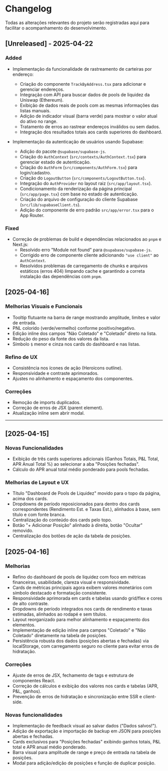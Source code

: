 # Changelog

Todas as alterações relevantes do projeto serão registradas aqui para facilitar o acompanhamento do desenvolvimento.

## [Unreleased] - 2025-04-22

### Added
- Implementação da funcionalidade de rastreamento de carteiras por endereço:
    - Criação do componente `TrackByAddress.tsx` para adicionar e gerenciar endereços.
    - Integração com API para buscar dados de pools de liquidez da Uniswap (Ethereum).
    - Exibição de dados reais de pools com as mesmas informações das listas manuais.
    - Adição de indicador visual (barra verde) para mostrar o valor atual do ativo no range.
    - Tratamento de erros ao rastrear endereços inválidos ou sem dados.
    - Integração dos resultados totais aos cards superiores do dashboard.

- Implementação da autenticação de usuários usando Supabase:
    - Adição do pacote `@supabase/supabase-js`.
    - Criação do `AuthContext` (`src/contexts/AuthContext.tsx`) para gerenciar estado de autenticação.
    - Criação do `AuthForm` (`src/components/AuthForm.tsx`) para login/cadastro.
    - Criação do `LogoutButton` (`src/components/LogoutButton.tsx`).
    - Integração do `AuthProvider` no layout raiz (`src/app/layout.tsx`).
    - Condicionamento da renderização da página principal (`src/app/page.tsx`) com base no estado de autenticação.
    - Criação do arquivo de configuração do cliente Supabase (`src/lib/supabaseClient.ts`).
    - Adição do componente de erro padrão `src/app/error.tsx` para o App Router.

### Fixed
- Correção de problemas de build e dependências relacionados ao `pnpm` e Next.js:
    - Resolvido erro "Module not found" para `@supabase/supabase-js`.
    - Corrigido erro de componente cliente adicionando `"use client"` ao `AuthContext`.
    - Resolvidos problemas de carregamento de chunks e arquivos estáticos (erros 404) limpando cache e garantindo a correta instalação das dependências com `pnpm`.

## [2025-04-16]
### Melhorias Visuais e Funcionais
- Tooltip flutuante na barra de range mostrando amplitude, limites e valor de entrada.
- PNL colorido (verde/vermelho) conforme positivo/negativo.
- Edição inline dos campos "Não Coletado" e "Coletado" direto na lista.
- Redução do peso da fonte dos valores da lista.
- Símbolo `$` menor e cinza nos cards do dashboard e nas listas.

### Refino de UX
- Consistência nos ícones de ação (Heroicons outline).
- Responsividade e contraste aprimorados.
- Ajustes no alinhamento e espaçamento dos componentes.

### Correções
- Remoção de imports duplicados.
- Correção de erros de JSX (parent element).
- Atualização inline sem abrir modal.

---

## [2025-04-15]
### Novas Funcionalidades
- Exibição de três cards superiores adicionais (Ganhos Totais, P&L Total, APR Anual Total %) ao selecionar a aba "Posições fechadas".
- Cálculo do APR anual total médio ponderado para pools fechadas.

### Melhorias de Layout e UX
- Título "Dashboard de Pools de Liquidez" movido para o topo da página, acima dos cards.
- Dropdowns de período reposicionados para dentro dos cards correspondentes (Rendimento Est. e Taxas Est.), alinhados à base, sem título e com fonte branca.
- Centralização do conteúdo dos cards pelo topo.
- Botão "+ Adicionar Posição" alinhado à direita, botão "Ocultar" removido.
- Centralização dos botões de ação da tabela de posições.

## [2025-04-16]
### Melhorias
- Refino do dashboard de pools de liquidez com foco em métricas financeiras, usabilidade, clareza visual e responsividade.
- Cards de métricas principais agora exibem valores monetários com símbolo destacado e formatação consistente.
- Responsividade aprimorada em cards e tabelas usando grid/flex e cores de alto contraste.
- Dropdowns de período integrados nos cards de rendimento e taxas estimadas, alinhados ao rodapé e sem títulos.
- Layout reorganizado para melhor alinhamento e espaçamento dos elementos.
- Implementação de edição inline para campos "Coletado" e "Não Coletado" diretamente na tabela de posições.
- Persistência robusta dos dados (posições abertas e fechadas) via localStorage, com carregamento seguro no cliente para evitar erros de hidratação.

### Correções
- Ajuste de erros de JSX, fechamento de tags e estrutura de componentes React.
- Correção de cálculos e exibição dos valores nos cards e tabelas (APR, P&L, ganhos).
- Prevenção de erros de hidratação e sincronização entre SSR e client-side.

### Novas funcionalidades
- Implementação de feedback visual ao salvar dados ("Dados salvos!").
- Adição de exportação e importação de backup em JSON para posições abertas e fechadas.
- Cards exclusivos para "Posições fechadas" exibindo ganhos totais, P&L total e APR anual médio ponderado.
- Barra visual para amplitude de range e preço de entrada na tabela de posições.
- Modal para adição/edição de posições e função de duplicar posição.
